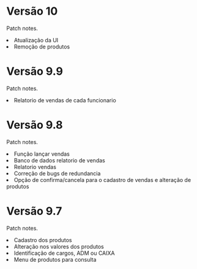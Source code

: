 <h1>Versão 10</h1>

<p>Patch notes.</p>

<li>Atualização da UI</li>
<li>Remoção de produtos</li>

<h1>Versão 9.9</h1>

<p>Patch notes.</p>

<li>Relatorio de vendas de cada funcionario</li>

<h1>Versão 9.8</h1>

<p>Patch notes.</p>

<li>Função lançar vendas</li>
<li>Banco de dados relatorio de vendas</li>
<li>Relatorio vendas</li>
<li>Correção de bugs de redundancia</li>
<li>Opção de confirma/cancela para o cadastro de vendas e alteração de produtos</li>

<h1>Versão 9.7</h1>

<p>Patch notes.</p>

<li>Cadastro dos produtos</li>
<li>Alteração nos valores dos produtos</li>
<li>Identificação de cargos, ADM ou CAIXA</li>
<li>Menu de produtos para consulta</li>




